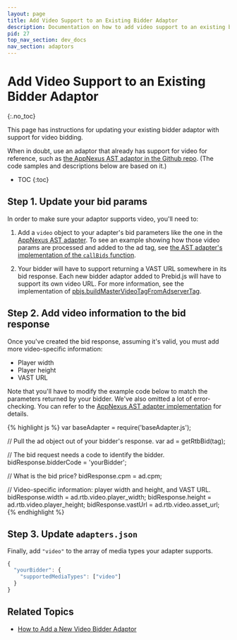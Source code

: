 ```yaml
---
layout: page
title: Add Video Support to an Existing Bidder Adaptor
description: Documentation on how to add video support to an existing bidder adaptor
pid: 27
top_nav_section: dev_docs
nav_section: adaptors
---
```


<div class="bs-docs-section" markdown="1">

# Add Video Support to an Existing Bidder Adaptor
{:.no_toc}

This page has instructions for updating your existing bidder adaptor with support for  video bidding.

When in doubt, use an adaptor that already has support for video for reference, such as [the AppNexus AST adaptor in the Github repo](https://github.com/prebid/Prebid.js/blob/master/src/adapters/appnexusAst.js).  (The code samples and descriptions below are based on it.)

* TOC
{:toc}

## Step 1. Update your bid params

In order to make sure your adaptor supports video, you'll need to:

1. Add a `video` object to your adapter's bid parameters like the one in the [AppNexus AST adapter]({{site.github.url}}/dev-docs/bidders.html#appnexusAst).  To see an example showing how those video params are processed and added to the ad tag, see [the AST adapter's implementation of the `callBids` function](https://github.com/prebid/Prebid.js/blob/master/src/adapters/appnexusAst.js).

2. Your bidder will have to support returning a VAST URL somewhere in its bid response.  Each new bidder adaptor added to Prebid.js will have to support its own video URL.  For more information, see the implementation of [pbjs.buildMasterVideoTagFromAdserverTag](https://github.com/prebid/Prebid.js/blob/master/src/prebid.js#L656).

## Step 2. Add video information to the bid response

Once you've created the bid response, assuming it's valid, you must add more video-specific information:

+ Player width
+ Player height
+ VAST URL

Note that you'll have to modify the example code below to match the parameters returned by your bidder.  We've also omitted a lot of error-checking.  You can refer to the [AppNexus AST adapter implementation](https://github.com/prebid/Prebid.js/blob/master/src/adapters/appnexusAst.js#L228) for details.

{% highlight js %}
var baseAdapter = require('baseAdapter.js');

// Pull the ad object out of your bidder's response.
var ad = getRtbBid(tag);

// The bid request needs a code to identify the bidder.
bidResponse.bidderCode = 'yourBidder';

// What is the bid price?
bidResponse.cpm = ad.cpm;

// Video-specific information: player width and height, and VAST URL.
bidResponse.width   = ad.rtb.video.player_width;
bidResponse.height  = ad.rtb.video.player_height;
bidResponse.vastUrl = ad.rtb.video.asset_url;
{% endhighlight %}

<a name="register-bid-response-bid-manager" />

## Step 3. Update `adapters.json`

Finally, add `"video"` to the array of media types your adapter supports.

```javascript
{
  "yourBidder": {
    "supportedMediaTypes": ["video"]
  }
}
```

## Related Topics

+ [How to Add a New Video Bidder Adaptor]({{site.github.url}}/dev-docs/how-to-add-a-new-video-bidder-adaptor.html)

</div>

